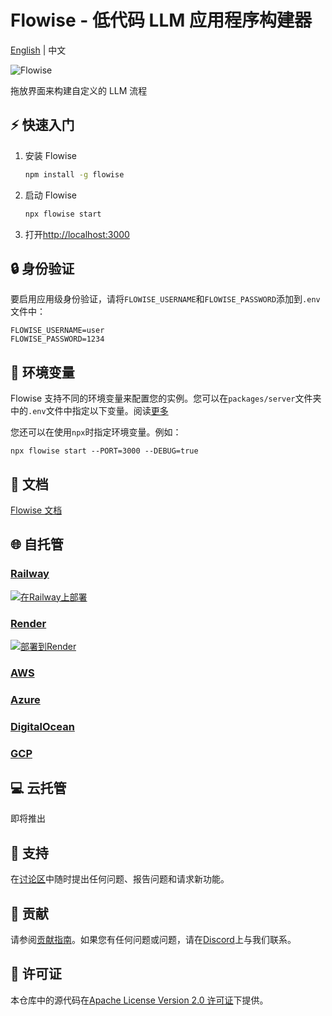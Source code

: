 <!-- markdownlint-disable MD030 -->

# Flowise - 低代码 LLM 应用程序构建器

[English](./README.md) | 中文

![Flowise](https://github.com/FlowiseAI/Flowise/blob/main/images/flowise.gif?raw=true)

拖放界面来构建自定义的 LLM 流程

## ⚡ 快速入门

1. 安装 Flowise
    ```bash
    npm install -g flowise
    ```
2. 启动 Flowise

    ```bash
    npx flowise start
    ```

3. 打开[http://localhost:3000](http://localhost:3000)

## 🔒 身份验证

要启用应用级身份验证，请将`FLOWISE_USERNAME`和`FLOWISE_PASSWORD`添加到`.env`文件中：

```
FLOWISE_USERNAME=user
FLOWISE_PASSWORD=1234
```

## 🌱 环境变量

Flowise 支持不同的环境变量来配置您的实例。您可以在`packages/server`文件夹中的`.env`文件中指定以下变量。阅读[更多](https://docs.flowiseai.com/environment-variables)

您还可以在使用`npx`时指定环境变量。例如：

```
npx flowise start --PORT=3000 --DEBUG=true
```

## 📖 文档

[Flowise 文档](https://docs.flowiseai.com/)

## 🌐 自托管

### [Railway](https://docs.flowiseai.com/deployment/railway)

[![在Railway上部署](https://railway.app/button.svg)](https://railway.app/template/YK7J0v)

### [Render](https://docs.flowiseai.com/deployment/render)

[![部署到Render](https://render.com/images/deploy-to-render-button.svg)](https://docs.flowiseai.com/deployment/render)

### [AWS](https://docs.flowiseai.com/deployment/aws)

### [Azure](https://docs.flowiseai.com/deployment/azure)

### [DigitalOcean](https://docs.flowiseai.com/deployment/digital-ocean)

### [GCP](https://docs.flowiseai.com/deployment/gcp)

## 💻 云托管

即将推出

## 🙋 支持

在[讨论区](https://github.com/FlowiseAI/Flowise/discussions)中随时提出任何问题、报告问题和请求新功能。

## 🙌 贡献

请参阅[贡献指南](https://github.com/FlowiseAI/Flowise/blob/master/CONTRIBUTING.md)。如果您有任何问题或问题，请在[Discord](https://discord.gg/jbaHfsRVBW)上与我们联系。

## 📄 许可证

本仓库中的源代码在[Apache License Version 2.0 许可证](https://github.com/FlowiseAI/Flowise/blob/master/LICENSE.md)下提供。
